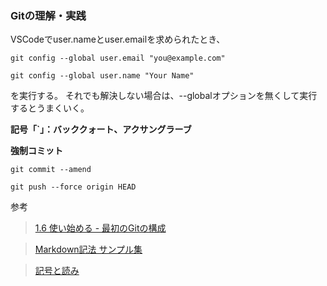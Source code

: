 ### Gitの理解・実践

VSCodeでuser.nameとuser.emailを求められたとき、

`git config --global user.email "you@example.com"`

`git config --global user.name "Your Name"`

を実行する。
それでも解決しない場合は、--globalオプションを無くして実行するとうまくいく。

__記号「`」：バッククォート、アクサングラーブ__

__強制コミット__

`git commit --amend`

`git push --force origin HEAD`

参考
>[1.6 使い始める - 最初のGitの構成](https://git-scm.com/book/ja/v2/%E4%BD%BF%E3%81%84%E5%A7%8B%E3%82%81%E3%82%8B-%E6%9C%80%E5%88%9D%E3%81%AEGit%E3%81%AE%E6%A7%8B%E6%88%90)

>[Markdown記法 サンプル集](https://qiita.com/tbpgr/items/989c6badefff69377da7)

>[記号と読み](http://www.asahi-net.or.jp/~jh3m-fjym/kigou/kigou.html)